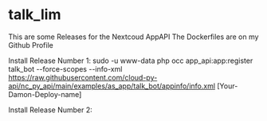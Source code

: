 # talk_lim

This are some Releases for the Nextcoud AppAPI
The Dockerfiles are on my Github Profile

Install Release Number 1:
sudo -u www-data php occ app_api:app:register talk_bot --force-scopes --info-xml https://raw.githubusercontent.com/cloud-py-api/nc_py_api/main/examples/as_app/talk_bot/appinfo/info.xml [Your-Damon-Deploy-name]

Install Release Number 2: 
